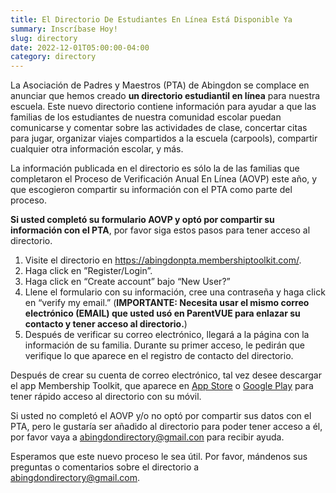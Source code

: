 ```yaml
--- 
title: El Directorio De Estudiantes En Línea Está Disponible Ya
summary: Inscríbase Hoy!
slug: directory
date: 2022-12-01T05:00:00-04:00
category: directory
---
```


La Asociación de Padres y Maestros (PTA) de Abingdon se complace en anunciar que hemos creado **un directorio estudiantil en línea** para nuestra escuela. Este nuevo directorio contiene información para ayudar a que las familias de los estudiantes de nuestra comunidad escolar puedan comunicarse y comentar sobre las actividades de clase, concertar citas para jugar, organizar viajes compartidos a la escuela (carpools), compartir cualquier otra información escolar, y más.

La información publicada en el directorio es sólo la de las familias que completaron el Proceso de Verificación Anual En Línea (AOVP) este año, y que escogieron compartir su información con el PTA como parte del proceso.

**Si usted completó su formulario AOVP y optó por compartir su información con el PTA**, por favor siga estos pasos para tener acceso al directorio.

1. Visite el directorio en https://abingdonpta.membershiptoolkit.com/.
2. Haga click en ”Register/Login”.
3. Haga click en “Create account” bajo “New User?”
4. Llene el formulario con su información, cree una contraseña y haga click en “verify my email.” (**IMPORTANTE: Necesita usar el mismo correo electrónico (EMAIL) que usted usó en ParentVUE para enlazar su contacto y tener acceso al directorio.**)
5. Después de verificar su correo electrónico, llegará a la página con la información de su familia. Durante su primer acceso, le pedirán que verifique lo que aparece en el registro de contacto del directorio.

Después de crear su cuenta de correo electrónico, tal vez desee descargar el app Membership Toolkit, que aparece en [App Store](https://apps.apple.com/us/app/membership-toolkit/id912169276) o [Google Play](https://play.google.com/store/apps/details?id=com.membershiptoolkit.mobileapp&hl=en_US&gl=US) para tener rápido acceso al directorio con su móvil.

Si usted no completó el AOVP y/o no optó por compartir sus datos con el PTA, pero le gustaría ser añadido al directorio para poder tener acceso a él, por favor vaya a abingdondirectory@gmail.con para recibir ayuda.

Esperamos que este nuevo proceso le sea útil. Por favor, mándenos sus preguntas o comentarios sobre el directorio a abingdondirectory@gmail.com.
